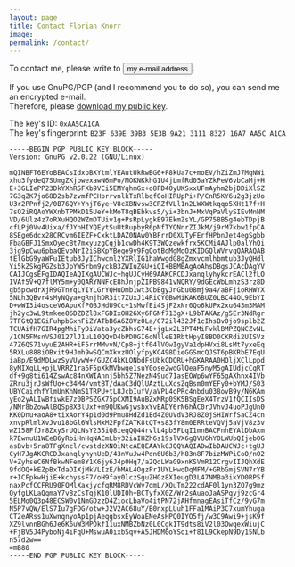 ```yaml
---
layout: page
title: Contact Florian Knorr
image:
permalink: /contact/
---
```

To contact me, please write to
<span id="sendto"><button type="button" 
        class="btn" 
        onclick="document.getElementById('sendto').innerHTML=sendto();">my e-mail address</button></span>.

If you use GnuPG/PGP (and I recommend you to do so), you can send me an encrypted e-mail.  
Therefore, please [download my public key](/downloads/public-gpg-key-florianknorr-web-de.asc).

The key's ID: `0xAA5CA1CA`  
The key's fingerprint: `B23F 639E 39B3 5E3B 9A21 3111 8327 16A7 AA5C A1CA`  

	-----BEGIN PGP PUBLIC KEY BLOCK-----
	Version: GnuPG v2.0.22 (GNU/Linux)
	
	mQINBFT6EYoBEACsIdxbBXYtmlYEAutUkRwBG6+F8kUa7c+moEV/hZiZmJ7MqNWi
	xhu3fydeQ7SUmgZKjbwexawN6mPo/MOKNKkhG1U4jLmfRd05aYZkPeV6vbCaMj+H
	E+3GLIePP23DkYXhRSFXb9VCi5EMYqhmGx+o8FD40yUKSxxUFmAyhm2bjDDiXlSZ
	7G3qZK7jo68D2sb7zvmfPCHprrvnlkTxRlbqfOoHIRUpPi+P/CnR5KY6u2g3jzUo
	U3r2PPnfj2/0B76QY+YhjT6ye+V8cXBNvsw3CRZfVLl1n2LWXWtkqqo5XHt17f+H
	7sO2iRQAoYWXnbTPMkD15UeY+kMoT8qBEbkvs5/yi+3bnJ+MxVqPaVlySIEvMnNM
	VD/6Ulz4z7oRXuHQO2WZmDTUiv1g+PsRpLygkE97EkmZsYL/GP758B5g4ebTDpjB
	cfLPj0Vv4Uixa/fJYnHIYQEytSuUtRupbyR6pNfTYQNnrZIJkM/j9rM7kbw1fpCA
	8SEge6dcx28CRCvm6IEZF+CxktLDAZ0NAw0YBFrrD0XUTyFErfHPbnJet4egSgbb
	FbaGBFJ1SmxOyecBt7mxyuzgCqjb1cwDh4K9T3WQzewkfrx5KCMi4AJlp0alYhQi
	3jg9pCwu6pbaQEvoNrI2iSBKpYBeqe9y9FgQotBdMgMoOzKIDGQlWVrvqQARAQAB
	tElGbG9yaWFuIEtub3JyIChwcml2YXRlIG1haWwgdG8gZmxvcmlhbmtub3JyQHdl
	Yi5kZSkgPGZsb3JpYW5rbm9yckB3ZWIuZGU+iQI+BBMBAgAoAhsDBgsJCAcDAgYV
	CAIJCgsEFgIDAQIeAQIXgAUCWJc+hgUJCyH69AAKCRCDJxanqlyhykcrEACl2fLO
	IVAf5V+Q7flMY5m+y0QARYNNFcE8hJnjpZIPB9841vNQRY/9dGEcWbLmhzS3rz8D
	gb5pcwdrXjR9GTnYqLYIYLGrYQHuDmb1wt3CbEgyJnGbu08mj9a4/aBFjioRHWYX
	5NLh3QBvr4sMyNQya+gRnjhDR3it7ZUxJ14RiCY0BwMiKAK6BUZ0LBC44OL9EbYI
	D+wWI3i4osceV6ApuXfP0BJHdU9Cc+1sMwfEi4SjFZxNr0Qo6kUPx2xu643m3MAM
	jh2yc3wL9tmkeeO6DZDZl8xFGDIxOH26Xy6FGNf713gX+L9bTAKAz/g5Er3NdRgr
	7TFGtQ1EGiFuhpbGxnFiZYATbB6A6Z8Vz0La/C72il432Jf1cIhsBv0jo9splb2Z
	TCUAifH7GIR4pgMhiFyDiVata3ycZbhsG74E+jgLx2L3PT4MiFvklBMPZQNCZvNL
	/1CN5FMsnVSJ0127lJ1uL10QQvD4bPDUGI6oNlleE1RbtHpyI8BD0CKRdi2UISVz
	47Z6QS71vyuE2AHR+iF5rrMMvvN/Cp8+jtf04lVGwIgyVa1dpHVxi8LsMt7yxeEq
	5RXLu888iOBxit9HJmh9wSQCmXkvzUOlyfpyKC498DieGGSmcQJST6pBKRbE7EqU
	iaBp/E9dMDLwzSyVUywW+/GUZC4kKLQNbdFsUbkCDQRU+hGKARAA0HOljXClLppd
	8yMIXqLL+pjLVRRZ1ra6F5pXkMVbwqe1suY0ose2wdGlQeaF5nyM5gAIUdjcCqRT
	df+9g8ti614ZswAc84nXWIAnnj5bh5Z7NezN49ud71asEOWp6wYF65gAXhnx4IVb
	ZRru3jrJsWfUo+c34M4/vmtBT/dAaC3dQlUAztLuXcsZqBsm0mYEFy0+bYMJ/S03
	UBYCairhfYlmUnKhNmS1TRPU+tL8JcbIufV/aVPL4oPRc4nbdu038ovB9y/N6KAm
	yEo2yALIwBfiwkE7z0BPSZGX75pCXMI9AuBZxMRp0SK5BSgEeX4TrzV1fQCIIsDS
	/NMr8bZowAlBQSp8X3lUxf+m9QUKwGjwsbxYvEADY6rN6hAC0rJVhvJ4uoPJgUn0
	KK0Dnu+aoA8+tixAorY4p1d0d9Pmu8HdZd1Ed4Z0UVdV3RJ8Z0jSHIWrfSaCZ4cn
	xnvpRlmlXvJvu18bGl6WlsMxM2FpfZATK8tQT+s83fY8m0ERRteVQVj5aVjV8z3v
	wZ158FfJr8ZxySrUQLNsY235iQ8ieqQQ44rvlL4pb5FLqI1mnBACFnhEYAlDbAxm
	k7EwnuU1WEeB6yRbiHnHqNACmLby32iaIHZh6s19slVX6gQVU6hYOLWUbQIjeb0G
	asBvb+5ra8TFgXncl/cwstdzXN0iNtcAEQEAAYkCJQQYAQIADwIbDAUCWJc+tgUJ
	CyH7JgAKCRCDJxanqlyhynUeD/43nVuJw4Pdn6U6b3/h83n8F7bizMWPiCoO/nO2
	V+ZyhseC6NfBkwNFem8Y1K6jy6J4p0Hq7/a2QdLWaG9xnKSVmR12CrgvIIJQhXdE
	9fdOQ+kEZpBxTdaDIXjMkVLIzE/bMAL4OgzPr1UYLHwqDqMFM/+GRbGmjSVN7rYB
	r+ICFpkwHjiE+kchyssF7/oH9fay0lczSguZHGz8XIeugD3L47NMBa3ikYD0RP5f
	naxPcfCCFRU90FQMlXaxjycfqRM8RDVcWv7dmL/XQuTm222cdAF0l1yn3ZQ7g9mz
	QyfgLKLaQqmaY7v8zCsTqjK10lUDI0h+BCTyfxX0Z/Wr2sAuaoJaASPqyj9zcGr4
	5ELMo0Q3p48ECSW0v1NmGDzzD4ZiocLbaVo4itPN72jAHfmnagEAsiTfCz/9yG7m
	N5P7vQW/ElS7Iu7gFDG/otw+J2V2AC68uY/B0nxpLUuh1FFa1MAiP3C7xumYhuga
	CT2eARss1uXwnqnyoAp1pjAeqgbsxEyWoaENeAsHPQ0IYO5fj/w3C9Awi9+jsK9f
	XZ9lvnnBGh6Je6K6uW3MPOkf11uxNMBZbNz0L0Cgk1T9dts8iV2l03OwqexWiujC
	+FjBV5J4PyboNj4iFqU+MswuA0ixbSqv+A5JHDM0oYSoi+f81L9CkepN9Dy15NLb
	n57d2w==
	=mB80
	-----END PGP PUBLIC KEY BLOCK-----

